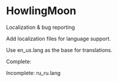# HowlingMoon
Localization &amp; bug reporting

Add localization files for language support.

Use en_us.lang as the base for translations.

Complete:

Incomplete:
ru_ru.lang
